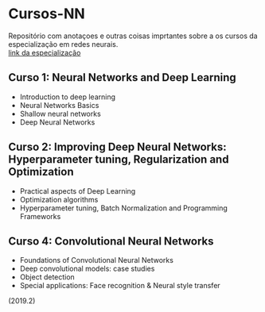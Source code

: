 # Cursos-NN

Repositório com anotaçoes e outras coisas imprtantes sobre a os cursos da especialização em redes neurais.<br/>
[link da especialização](https://www.coursera.org/specializations/deep-learning)


## Curso 1: Neural Networks and Deep Learning

- Introduction to deep learning
- Neural Networks Basics
- Shallow neural networks
- Deep Neural Networks

## Curso 2: Improving Deep Neural Networks: Hyperparameter tuning, Regularization and Optimization

- Practical aspects of Deep Learning
- Optimization algorithms
- Hyperparameter tuning, Batch Normalization and Programming Frameworks

## Curso 4: Convolutional Neural Networks

- Foundations of Convolutional Neural Networks
- Deep convolutional models: case studies
- Object detection
- Special applications: Face recognition & Neural style transfer

(2019.2)

